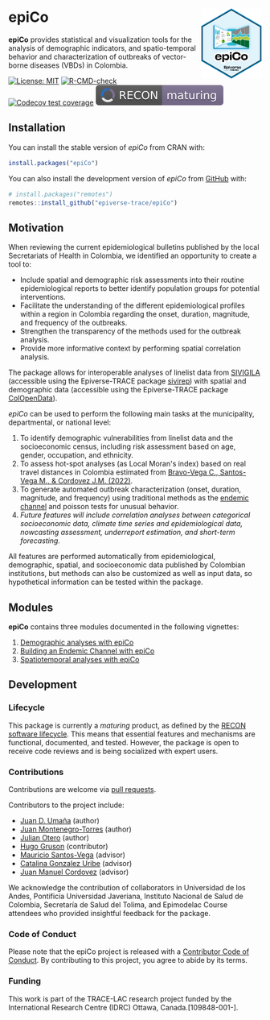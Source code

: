 
<!-- README.md is generated from README.Rmd. Please edit that file -->

# epiCo <img src="man/figures/logo.svg" align="right" width="120"/>

**epiCo** provides statistical and visualization tools for the analysis of demographic indicators, and spatio-temporal behavior and characterization of outbreaks of vector-borne diseases (VBDs) in Colombia. 

<!-- badges: start -->
[![License:
MIT](https://img.shields.io/badge/License-MIT-yellow.svg)](https://opensource.org/licenses/MIT)
[![R-CMD-check](https://github.com/epiverse-trace/epico/actions/workflows/R-CMD-check.yaml/badge.svg)](https://github.com/epiverse-trace/epico/actions/workflows/R-CMD-check.yaml)
[![Codecov test
coverage](https://codecov.io/gh/epiverse-trace/epico/branch/main/graph/badge.svg)](https://app.codecov.io/gh/epiverse-trace/epico?branch=main)
[![lifecycle-maturing](https://raw.githubusercontent.com/reconverse/reconverse.github.io/master/images/badge-maturing.svg)](https://www.reconverse.org/lifecycle.html#maturing)
<!-- badges: end -->

## Installation

You can install the stable version of *epiCo* from CRAN with:

``` r
install.packages("epiCo")
```

You can also install the development version of *epiCo* from
[GitHub](https://github.com/) with:

``` r
# install.packages("remotes")
remotes::install_github("epiverse-trace/epiCo")
```

## Motivation

When reviewing the current epidemiological bulletins published by the local Secretariats of Health in Colombia, we identified an opportunity to create a tool to:
- Include spatial and demographic risk assessments into their routine epidemiological reports to better identify population groups for potential interventions.
- Facilitate the understanding of the different epidemiological profiles within a region in Colombia regarding the onset, duration, magnitude, and frequency of the outbreaks.
- Strengthen the transparency of the methods used for the outbreak analysis.
- Provide more informative context by performing spatial correlation analysis.

The package allows for interoperable analyses of linelist data from
[SIVIGILA](https://www.ins.gov.co/Direcciones/Vigilancia/Paginas/SIVIGILA.aspx) (accessible using the Epiverse-TRACE package [sivirep](https://github.com/epiverse-trace/sivirep)) with spatial and demographic data (accessible using the Epiverse-TRACE package [ColOpenData](https://epiverse-trace.github.io/ColOpenData/)). 

*epiCo* can be used to perform the following main tasks at the municipality, departmental, or national level:

1. To identify demographic vulnerabilities from linelist data and the socioeconomic census, including risk assessment based on age, gender, occupation, and ethnicity.
2. To assess hot-spot analyses (as Local Moran's index) based on real travel distances in Colombia estimated from [Bravo-Vega C., Santos-Vega M., & Cordovez J.M. (2022)](https://doi.org/10.1371/journal.pntd.0011117).
3. To generate automated outbreak characterization (onset, duration, magnitude, and frequency) using traditional methods as the [endemic channel](https://iris.paho.org/handle/10665.2/8562) and poisson tests for unusual behavior.
4. *Future features will include correlation analyses between categorical socioeconomic data, climate time series and epidemiological data, nowcasting assessment, underreport estimation, and short-term forecasting.*

All features are performed automatically from epidemiological, demographic, spatial, and socioeconomic data published by Colombian institutions, but methods can also be customized as well as input data, so hypothetical information can be tested within the package.

## Modules

**epiCo** contains three modules documented in the following vignettes:

1. [Demographic analyses with epiCo](https://epiverse-trace.github.io/epiCo/articles/demographic_vignette.html)
2. [Building an Endemic Channel with epiCo](https://epiverse-trace.github.io/epiCo/articles/endemic_channel.html)
3. [Spatiotemporal analyses with epiCo](https://epiverse-trace.github.io/epiCo/articles/spatiotemporal_vignette.html)

## Development

### Lifecycle

This package is currently a *maturing* product, as defined by the [RECON software
lifecycle](https://www.reconverse.org/lifecycle.html). This means that
essential features and mechanisms are functional, documented, and tested.
However, the package is open to receive code reviews and is being socialized with expert users.

### Contributions

Contributions are welcome via [pull
requests](https://github.com/epiverse-trace/epiCo/pulls).

Contributors to the project include:

  - [Juan D. Umaña](https://github.com/juan-umana) (author)
  - [Juan Montenegro-Torres](https://github.com/Juanmontenegro99) (author)
  - [Julian Otero](https://github.com/jd-otero) (author)
  - [Hugo Gruson](https://github.com/Bisaloo) (contributor)
  - [Mauricio Santos-Vega](https://github.com/mauricio110785) (advisor)
  - [Catalina Gonzalez Uribe](https://academia.uniandes.edu.co/AcademyCv/cgonzalez) (advisor)
  - [Juan Manuel Cordovez](https://academia.uniandes.edu.co/AcademyCv/jucordov) (advisor)

We acknowledge the contribution of collaborators in Universidad de los Andes, Pontificia Universidad Javeriana, Instituto Nacional de Salud de Colombia, Secretaría de Salud del Tolima, and Epimodelac Course attendees who provided insightful feedback for the package.

### Code of Conduct

Please note that the epiCo project is released with a [Contributor
Code of
Conduct](https://contributor-covenant.org/version/2/0/CODE_OF_CONDUCT.html).
By contributing to this project, you agree to abide by its terms.

### Funding

This work is part of the TRACE-LAC research project funded by the International Research Centre (IDRC) Ottawa, Canada.[109848-001-].
